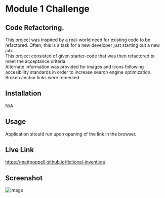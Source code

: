 # Module 1 Challenge
## Code Refactoring.

This project was inspired by a real-world need for existing code to be refactored. Often, this is a task for a new developer just starting out a new job.  
This project consisted of given starter-code that was then refactored to meet the acceptance criteria.  
Alternate information was provided for images and icons following accesibility standards in order to increase search engine optimization.  
Broken anchor links were remedied.  

## Installation
N/A

## Usage
Application should run upon opening of the link in the browser.  

## Live Link
https://mattpoppell.github.io/fictional-invention/

## Screenshot
![image](https://github.com/MattPoppell/didactic-memory/assets/142950050/9cf34e5a-5109-4506-a678-c779ab3c5a24)


